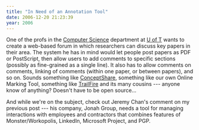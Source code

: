 ```yaml
---
title: "In Need of an Annotation Tool"
date: 2006-12-20 21:23:39
year: 2006
---
```

One of the profs in the <a href="http://www.cs.utoronto.ca">Computer Science</a> department at <a href="http://www.utoronto.ca">U of T</a> wants to create a web-based forum in which researchers can discuss key papers in their area.  The system he has in mind would let people post papers as PDF or PostScript, then allow users to add comments to specific sections (possibly as fine-grained as a single line).  It also has to allow comments on comments, linking of comments (within one paper, or between papers), and so on.  Sounds something like <a href="http://www.conceptshare.com">ConceptShare</a>, something like our own Online Marking Tool, something like <a href="http://trailfire.com/">TrailFire</a> and its many cousins --- anyone know of anything?  Doesn't have to be open source...

And while we're on the subject, check out Jeremy Chan's comment on my previous post --- his company, Jonah Group, needs a tool for managing interactions with employees and contractors that combines features of  	Monster/Workopolis, LinkedIn, Microsoft Project, and PGP.
